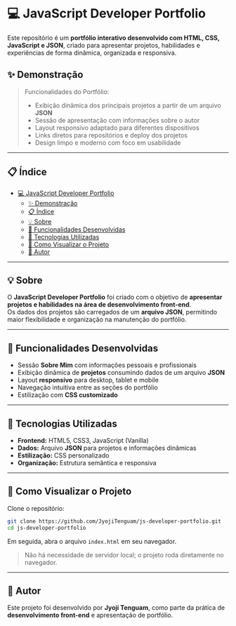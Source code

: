 
# 💻 JavaScript Developer Portfolio

Este repositório é um **portfólio interativo desenvolvido com HTML, CSS, JavaScript e JSON**, criado para apresentar projetos, habilidades e experiências de forma dinâmica, organizada e responsiva.

## ✨ Demonstração

> Funcionalidades do Portfólio:
> - Exibição dinâmica dos principais projetos a partir de um arquivo **JSON**
> - Sessão de apresentação com informações sobre o autor
> - Layout responsivo adaptado para diferentes dispositivos
> - Links diretos para repositórios e deploy dos projetos
> - Design limpo e moderno com foco em usabilidade

---

## 📋 Índice

- [💻 JavaScript Developer Portfolio](#-javascript-developer-portfolio)
  - [✨ Demonstração](#-demonstração)
  - [📋 Índice](#-índice)
  - [💡 Sobre](#-sobre)
  - [🧠 Funcionalidades Desenvolvidas](#-funcionalidades-desenvolvidas)
  - [🧪 Tecnologias Utilizadas](#-tecnologias-utilizadas)
  - [🧭 Como Visualizar o Projeto](#-como-visualizar-o-projeto)
  - [👤 Autor](#-autor)

---

## 💡 Sobre

O **JavaScript Developer Portfolio** foi criado com o objetivo de **apresentar projetos e habilidades na área de desenvolvimento front-end**.  
Os dados dos projetos são carregados de um **arquivo JSON**, permitindo maior flexibilidade e organização na manutenção do portfólio.  

---

## 🧠 Funcionalidades Desenvolvidas

- Sessão **Sobre Mim** com informações pessoais e profissionais  
- Exibição dinâmica de **projetos** consumindo dados de um arquivo **JSON**  
- Layout **responsivo** para desktop, tablet e mobile  
- Navegação intuitiva entre as seções do portfólio  
- Estilização com **CSS customizado**  

---

## 🧪 Tecnologias Utilizadas

- **Frontend:** HTML5, CSS3, JavaScript (Vanilla)  
- **Dados:** Arquivo **JSON** para projetos e informações dinâmicas  
- **Estilização:** CSS personalizado  
- **Organização:** Estrutura semântica e responsiva  

---

## 🧭 Como Visualizar o Projeto

Clone o repositório:

```bash
git clone https://github.com/JyojiTenguam/js-developer-portfolio.git
cd js-developer-portfolio
```

Em seguida, abra o arquivo `index.html` em seu navegador.

> Não há necessidade de servidor local; o projeto roda diretamente no navegador.

---

## 👤 Autor

Este projeto foi desenvolvido por **Jyoji Tenguam**, como parte da prática de **desenvolvimento front-end** e apresentação de portfólio.  